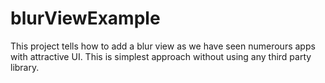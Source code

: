 # blurViewExample
This project tells how to add a blur view as we have seen numerours apps with attractive UI. This is simplest approach without using any third party library.
